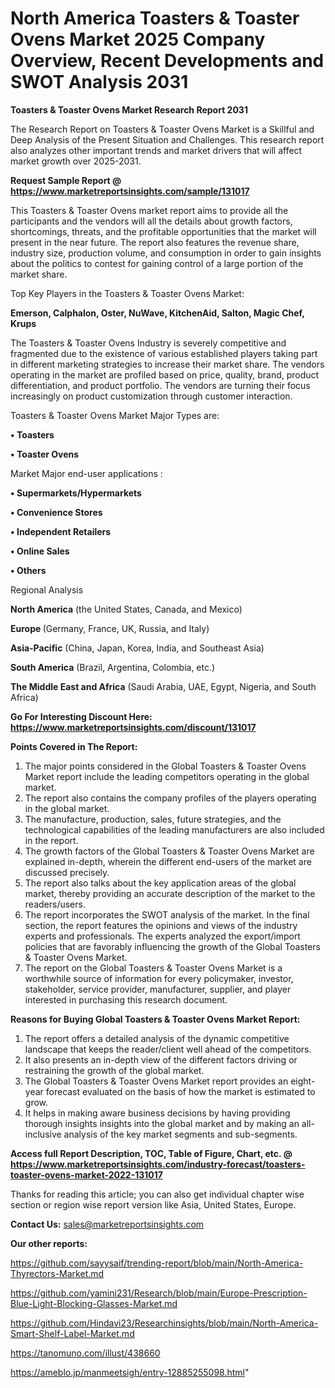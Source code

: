 # North America Toasters & Toaster Ovens Market 2025 Company Overview, Recent Developments and SWOT Analysis 2031

<strong>Toasters & Toaster Ovens Market Research Report 2031</strong>

The Research Report on Toasters & Toaster Ovens Market is a Skillful and Deep Analysis of the Present Situation and Challenges. This research report also analyzes other important trends and market drivers that will affect market growth over 2025-2031.

<strong>Request Sample Report @ <a href=https://www.marketreportsinsights.com/sample/131017>https://www.marketreportsinsights.com/sample/131017</a></strong>

This Toasters & Toaster Ovens market report aims to provide all the participants and the vendors will all the details about growth factors, shortcomings, threats, and the profitable opportunities that the market will present in the near future. The report also features the revenue share, industry size, production volume, and consumption in order to gain insights about the politics to contest for gaining control of a large portion of the market share.

Top Key Players in the Toasters & Toaster Ovens Market:

<strong>Emerson, Calphalon, Oster, NuWave, KitchenAid, Salton, Magic Chef, Krups</strong>

The Toasters & Toaster Ovens Industry is severely competitive and fragmented due to the existence of various established players taking part in different marketing strategies to increase their market share. The vendors operating in the market are profiled based on price, quality, brand, product differentiation, and product portfolio. The vendors are turning their focus increasingly on product customization through customer interaction.

Toasters & Toaster Ovens Market Major Types are:

<strong>• Toasters

• Toaster Ovens</strong>

Market Major end-user applications :

<strong>• Supermarkets/Hypermarkets

• Convenience Stores

• Independent Retailers

• Online Sales

• Others</strong>

Regional Analysis

</u><strong><b>North America</b></strong> (the United States, Canada, and Mexico)

<strong><b>Europe </b></strong>(Germany, France, UK, Russia, and Italy)

<strong><b>Asia-Pacific</b></strong> (China, Japan, Korea, India, and Southeast Asia)

<strong><b>South America</b></strong> (Brazil, Argentina, Colombia, etc.)

<strong><b>The Middle East and Africa</b></strong> (Saudi Arabia, UAE, Egypt, Nigeria, and South Africa)

<strong>Go For Interesting Discount Here: <a href=https://www.marketreportsinsights.com/discount/131017>https://www.marketreportsinsights.com/discount/131017</a></strong>

<strong>Points Covered in The Report:</strong>
<ol>
  <li>The major points considered in the Global Toasters & Toaster Ovens Market report include the leading competitors operating in the global market.</li>
  <li>The report also contains the company profiles of the players operating in the global market.</li>
  <li>The manufacture, production, sales, future strategies, and the technological capabilities of the leading manufacturers are also included in the report.</li>
  <li>The growth factors of the Global Toasters & Toaster Ovens Market are explained in-depth, wherein the different end-users of the market are discussed precisely.</li>
  <li>The report also talks about the key application areas of the global market, thereby providing an accurate description of the market to the readers/users.</li>
  <li>The report incorporates the SWOT analysis of the market. In the final section, the report features the opinions and views of the industry experts and professionals. The experts analyzed the export/import policies that are favorably influencing the growth of the Global Toasters & Toaster Ovens Market.</li>
  <li>The report on the Global Toasters & Toaster Ovens Market is a worthwhile source of information for every policymaker, investor, stakeholder, service provider, manufacturer, supplier, and player interested in purchasing this research document.</li>
</ol>
<strong>Reasons for Buying Global Toasters & Toaster Ovens Market Report:</strong>

<ol>
  <li>The report offers a detailed analysis of the dynamic competitive landscape that keeps the reader/client well ahead of the competitors.</li>
  <li>It also presents an in-depth view of the different factors driving or restraining the growth of the global market.</li>
  <li>The Global Toasters & Toaster Ovens Market report provides an eight-year forecast evaluated on the basis of how the market is estimated to grow.</li>
  <li>It helps in making aware business decisions by having providing thorough insights insights into the global market and by making an all-inclusive analysis of the key market segments and sub-segments.</li>
</ol>
<strong>Access full Report Description, TOC, Table of Figure, Chart, etc. @ <a href=https://www.marketreportsinsights.com/industry-forecast/toasters-toaster-ovens-market-2022-131017>https://www.marketreportsinsights.com/industry-forecast/toasters-toaster-ovens-market-2022-131017</a></strong>


Thanks for reading this article; you can also get individual chapter wise section or region wise report version like Asia, United States, Europe.

<strong>Contact Us:</strong>
sales@marketreportsinsights.com

<strong>Our other reports:</strong>

<a href=https://github.com/sayysaif/trending-report/blob/main/North-America-Thyrectors-Market.md>https://github.com/sayysaif/trending-report/blob/main/North-America-Thyrectors-Market.md</a>

<a href=https://github.com/yamini231/Research/blob/main/Europe-Prescription-Blue-Light-Blocking-Glasses-Market.md>https://github.com/yamini231/Research/blob/main/Europe-Prescription-Blue-Light-Blocking-Glasses-Market.md</a>

<a href=https://github.com/Hindavi23/Researchinsights/blob/main/North-America-Smart-Shelf-Label-Market.md>https://github.com/Hindavi23/Researchinsights/blob/main/North-America-Smart-Shelf-Label-Market.md</a>

<a href=https://tanomuno.com/illust/438660>https://tanomuno.com/illust/438660</a>

<a href=https://ameblo.jp/manmeetsigh/entry-12885255098.html>https://ameblo.jp/manmeetsigh/entry-12885255098.html</a>"
